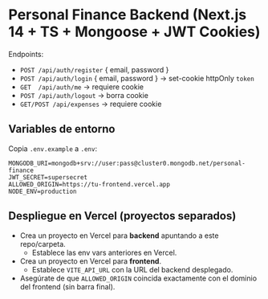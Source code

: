 # Personal Finance Backend (Next.js 14 + TS + Mongoose + JWT Cookies)

Endpoints:
- `POST /api/auth/register` { email, password }
- `POST /api/auth/login` { email, password } → set-cookie httpOnly `token`
- `GET  /api/auth/me` → requiere cookie
- `POST /api/auth/logout` → borra cookie
- `GET/POST /api/expenses` → requiere cookie

## Variables de entorno
Copia `.env.example` a `.env`:
```
MONGODB_URI=mongodb+srv://user:pass@cluster0.mongodb.net/personal-finance
JWT_SECRET=supersecret
ALLOWED_ORIGIN=https://tu-frontend.vercel.app
NODE_ENV=production
```

## Despliegue en Vercel (proyectos separados)
- Crea un proyecto en Vercel para **backend** apuntando a este repo/carpeta.
  - Establece las env vars anteriores en Vercel.
- Crea un proyecto en Vercel para **frontend**.
  - Establece `VITE_API_URL` con la URL del backend desplegado.
- Asegúrate de que `ALLOWED_ORIGIN` coincida exactamente con el dominio del frontend (sin barra final).